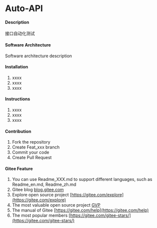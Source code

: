 # Auto-API
#### Description
接口自动化测试
#### Software Architecture
Software architecture description
#### Installation
1. xxxx
2. xxxx
3. xxxx
#### Instructions
1. xxxx
2. xxxx
3. xxxx
#### Contribution
1. Fork the repository
2. Create Feat_xxx branch
3. Commit your code
4. Create Pull Request
#### Gitee Feature
1. You can use Readme\_XXX.md to support different languages, such as Readme\_en.md, Readme\_zh.md
2. Gitee blog [blog.gitee.com](https://blog.gitee.com)
3. Explore open source project [https://gitee.com/explore](https://gitee.com/explore)
4. The most valuable open source project [GVP](https://gitee.com/gvp)
5. The manual of Gitee [https://gitee.com/help](https://gitee.com/help)
6. The most popular members  [https://gitee.com/gitee-stars/](https://gitee.com/gitee-stars/)